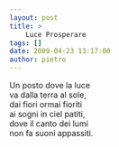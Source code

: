 ```yaml
---
layout: post
title: >
    Luce Prosperare
tags: []
date: 2009-04-23 13:17:00
author: pietro
---
```

Un posto dove la luce<br/>va dalla terra al sole,<br/>dai fiori ormai fioriti<br/>ai sogni in ciel patiti,<br/>dove il canto dei lumi<br/>non fa suoni appassiti.
